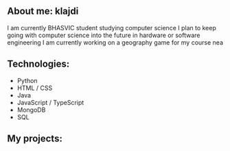 ## About me: klajdi
I am currently BHASVIC student studying computer science
I plan to keep going with computer science into the future in hardware or software engineering
I am currently working on a geography game for my course nea

## Technologies:
- Python
- HTML / CSS
- Java
- JavaScript / TypeScript
- MongoDB
- SQL

## My projects:
